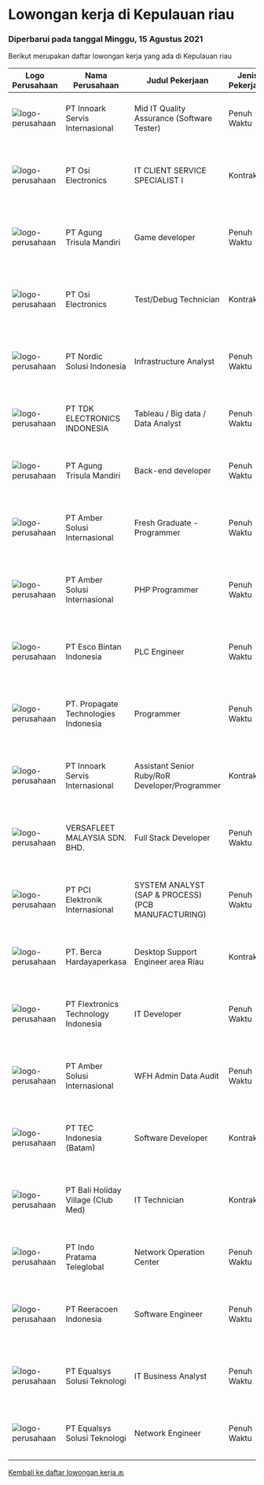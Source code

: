 
  # Lowongan kerja di Kepulauan riau

  ### Diperbarui pada tanggal Minggu, 15 Agustus 2021

  Berikut merupakan daftar lowongan kerja yang ada di Kepulauan riau

  |Logo Perusahaan | Nama Perusahaan | Judul Pekerjaan | Jenis Pekerjaan | Gaji Pekerjaan | Lokasi | Deskripsi | Tanggal diunggah | Pranala |
  | -------------- | --------------- | --------------- | --------- | --------- | -------------- | ------- | ----------- | ----------- |
  |![logo-perusahaan](https://image-service-cdn.seek.com.au/03d5b2909306d41d8d881d2ac7cfb4a0d8a47045/ee4dce1061f3f616224767ad58cb2fc751b8d2dc)|PT Innoark Servis Internasional|Mid IT Quality Assurance (Software Tester)|Penuh Waktu|---|Batam|Execute all testing tasks based on the test scenarios. Build test scenarios based on the business requirements. Build test cases for the agreed test...|Sabtu, 14 Agustus 2021|https://www.jobstreet.co.id/id/job/mid-it-quality-assurance-software-tester-3593335?token=0~8c1aa48d-4ab6-4f40-acae-01b78e69806d&sectionRank=1&jobId=jobstreet-id-job-3593335|
|![logo-perusahaan](https://image-service-cdn.seek.com.au/762af4bb92eb6d64d3727b933c9159f322c9ec25/ee4dce1061f3f616224767ad58cb2fc751b8d2dc)|PT Osi Electronics|IT CLIENT SERVICE SPECIALIST I|Kontrak|---|Batam|Install and configure software and computer systems. Troubleshoot and resolve issues with software or hardware. Network setup and configuration. Walk...|Kamis, 12 Agustus 2021|https://www.jobstreet.co.id/id/job/it-client-service-specialist-i-3598668?token=0~8c1aa48d-4ab6-4f40-acae-01b78e69806d&sectionRank=2&jobId=jobstreet-id-job-3598668|
|![logo-perusahaan](https://image-service-cdn.seek.com.au/6306e67940498d3926db1dc3b6d5982a669ee958/ee4dce1061f3f616224767ad58cb2fc751b8d2dc)|PT Agung Trisula Mandiri|Game developer|Penuh Waktu|Rp. 4.200.000-Rp. 7.000.000|Batam|Responsibilities: Development of cross platform web and mobile games Deal with clients data, feeds and designs. Co- operation with other development...|Kamis, 12 Agustus 2021|https://www.jobstreet.co.id/id/job/game-developer-3587766?token=0~8c1aa48d-4ab6-4f40-acae-01b78e69806d&sectionRank=3&jobId=jobstreet-id-job-3587766|
|![logo-perusahaan](https://image-service-cdn.seek.com.au/6bf802c6cec024c241df44e30bad0986338cd938/ee4dce1061f3f616224767ad58cb2fc751b8d2dc)|PT Osi Electronics|Test/Debug Technician|Kontrak|---|Batam|Setup the ICT / FP and FCT tester in accordance with the production schedule, control and ensure the tester runs well. Perform maintenance processes...|Kamis, 12 Agustus 2021|https://www.jobstreet.co.id/id/job/test-debug-technician-3598653?token=0~8c1aa48d-4ab6-4f40-acae-01b78e69806d&sectionRank=4&jobId=jobstreet-id-job-3598653|
|![logo-perusahaan](https://image-service-cdn.seek.com.au/eeba5e0742cad4113db9d930901144d067a8e937/ee4dce1061f3f616224767ad58cb2fc751b8d2dc)|PT Nordic Solusi Indonesia|Infrastructure Analyst|Penuh Waktu|---|Batam|Preferably someone with a Bachelor Degree in Computer Science English conversation is a must CLOUD ENGINEER experience is a huge plus, especially in...|Jumat, 13 Agustus 2021|https://www.jobstreet.co.id/id/job/infrastructure-analyst-3600568?token=0~8c1aa48d-4ab6-4f40-acae-01b78e69806d&sectionRank=5&jobId=jobstreet-id-job-3600568|
|![logo-perusahaan](https://image-service-cdn.seek.com.au/abf296bd91f8d6875073b1d919f8980bdd50bf3a/ee4dce1061f3f616224767ad58cb2fc751b8d2dc)|PT TDK ELECTRONICS INDONESIA|Tableau / Big data / Data Analyst|Penuh Waktu|---|Kepulauan Riau|Creating visualizations for the data extracted with the help of Tableau Identifying patterns and meaningful insights from data by analyzing it...|Selasa, 10 Agustus 2021|https://www.jobstreet.co.id/id/job/tableau-big-data-data-analyst-3597791?token=0~8c1aa48d-4ab6-4f40-acae-01b78e69806d&sectionRank=6&jobId=jobstreet-id-job-3597791|
|![logo-perusahaan](https://image-service-cdn.seek.com.au/6306e67940498d3926db1dc3b6d5982a669ee958/ee4dce1061f3f616224767ad58cb2fc751b8d2dc)|PT Agung Trisula Mandiri|Back-end developer|Penuh Waktu|Rp. 4.000.000-Rp. 7.000.000|Batam|Responsibilities: Participate in the entire application lifecycle, focusing on coding and debugging. Write clean code to develop functional web...|Kamis, 12 Agustus 2021|https://www.jobstreet.co.id/id/job/back-end-developer-3587758?token=0~8c1aa48d-4ab6-4f40-acae-01b78e69806d&sectionRank=7&jobId=jobstreet-id-job-3587758|
|![logo-perusahaan](https://us.123rf.com/450wm/pavelstasevich/pavelstasevich1811/pavelstasevich181101027/112815900-stock-vector-no-image-available-icon-flat-vector.jpg?ver=6)|PT Amber Solusi Internasional|Fresh Graduate - Programmer|Penuh Waktu|Rp. 5.000.000-Rp. 6.000.000|Makassar|Deskripsi PekerjaanProgrammerAmbersof is looking for a group of talents as programmer. Requirements: Stable internet connection at home is a must Have...|Senin, 09 Agustus 2021|https://www.jobstreet.co.id/id/job/fresh-graduate-programmer-3596976?token=0~8c1aa48d-4ab6-4f40-acae-01b78e69806d&sectionRank=8&jobId=jobstreet-id-job-3596976|
|![logo-perusahaan](https://us.123rf.com/450wm/pavelstasevich/pavelstasevich1811/pavelstasevich181101027/112815900-stock-vector-no-image-available-icon-flat-vector.jpg?ver=6)|PT Amber Solusi Internasional|PHP Programmer|Penuh Waktu|---|Makassar|PHP ProgrammerRequirements: At least 5 years of solid hands-on experience in web development Required skills: MYSQL, CSS, HTML, Javascript, PHP...|Selasa, 10 Agustus 2021|https://www.jobstreet.co.id/id/job/php-programmer-3598232?token=0~8c1aa48d-4ab6-4f40-acae-01b78e69806d&sectionRank=9&jobId=jobstreet-id-job-3598232|
|![logo-perusahaan](https://image-service-cdn.seek.com.au/d7d3be70a701514214ce2eb78cd153e22cc97501/ee4dce1061f3f616224767ad58cb2fc751b8d2dc)|PT Esco Bintan Indonesia|PLC Engineer|Penuh Waktu|Rp. 5.000.000-Rp. 7.500.000|Bintan|Dear Applicants,Perusahaan kami tidak pernah memungut modus keuntungan apapun dalam proses rekrutmen, mohon abaikan jika ada pihak yang tidak...|Senin, 09 Agustus 2021|https://www.jobstreet.co.id/id/job/plc-engineer-3596408?token=0~8c1aa48d-4ab6-4f40-acae-01b78e69806d&sectionRank=10&jobId=jobstreet-id-job-3596408|
|![logo-perusahaan](https://us.123rf.com/450wm/pavelstasevich/pavelstasevich1811/pavelstasevich181101027/112815900-stock-vector-no-image-available-icon-flat-vector.jpg?ver=6)|PT. Propagate Technologies Indonesia|Programmer|Penuh Waktu|---|Batam|Candidate must possess at least Bachelor's Degree in Computer Science/Information Technology or equivalent. At least 2 Year(s) of working experience...|Jumat, 06 Agustus 2021|https://www.jobstreet.co.id/id/job/programmer-3594782?token=0~8c1aa48d-4ab6-4f40-acae-01b78e69806d&sectionRank=11&jobId=jobstreet-id-job-3594782|
|![logo-perusahaan](https://image-service-cdn.seek.com.au/5f8b109dba2d1bd12e0f98858b63c67a0c0b684e/ee4dce1061f3f616224767ad58cb2fc751b8d2dc)|PT Innoark Servis Internasional|Assistant Senior Ruby/RoR Developer/Programmer|Kontrak|---|Batam|Responsibilities: Working on project-based requirements Providing solution for issues Providing idea to maintain and improve current working system Be...|Senin, 09 Agustus 2021|https://www.jobstreet.co.id/id/job/assistant-senior-ruby-ror-developer-programmer-3596734?token=0~8c1aa48d-4ab6-4f40-acae-01b78e69806d&sectionRank=12&jobId=jobstreet-id-job-3596734|
|![logo-perusahaan](https://image-service-cdn.seek.com.au/00549c23353df13ea823b9c1e5ee414bcabdc502/ee4dce1061f3f616224767ad58cb2fc751b8d2dc)|VERSAFLEET MALAYSIA SDN. BHD.|Full Stack Developer|Penuh Waktu|Rp. 800-Rp. 950|Jakarta Raya|FULL STACK DEVELOPERWe are looking for sharp, creative folks who learn fast and are independent to join a tech-savvy team of geeks full of energy,...|Jumat, 06 Agustus 2021|https://www.jobstreet.co.id/id/job/full-stack-developer-4628952/origin/my?token=0~8c1aa48d-4ab6-4f40-acae-01b78e69806d&sectionRank=13&jobId=jobstreet-my-job-4628952|
|![logo-perusahaan](https://image-service-cdn.seek.com.au/daa97ff1abf4e9ff1f739c9f7b4f75a273868bb0/ee4dce1061f3f616224767ad58cb2fc751b8d2dc)|PT PCI Elektronik Internasional|SYSTEM ANALYST (SAP & PROCESS) (PCB MANUFACTURING)|Penuh Waktu|---|Batam|Responsibilities : Work closely with process owners and users on business needs for SAP improvement implementation Provided solutions according to SAP...|Jumat, 06 Agustus 2021|https://www.jobstreet.co.id/id/job/system-analyst-sap-process-pcb-manufacturing-3595424?token=0~8c1aa48d-4ab6-4f40-acae-01b78e69806d&sectionRank=14&jobId=jobstreet-id-job-3595424|
|![logo-perusahaan](https://image-service-cdn.seek.com.au/0c900ac2b5b1a2cf9bee651ce5d069e68ff14c92/ee4dce1061f3f616224767ad58cb2fc751b8d2dc)|PT. Berca Hardayaperkasa|Desktop Support Engineer area Riau|Kontrak|---|Kepulauan Riau|Responsibilities : Analyzing, diagnosing, and installation to several areas including desktop hardware, operating systems (Windows 7/8/10),...|Rabu, 04 Agustus 2021|https://www.jobstreet.co.id/id/job/desktop-support-engineer-area-riau-3592605?token=0~8c1aa48d-4ab6-4f40-acae-01b78e69806d&sectionRank=15&jobId=jobstreet-id-job-3592605|
|![logo-perusahaan](https://image-service-cdn.seek.com.au/a2d2e4f9664dcaaa1f379292808cfa099f9db547/ee4dce1061f3f616224767ad58cb2fc751b8d2dc)|PT Flextronics Technology Indonesia|IT Developer|Penuh Waktu|---|Kepulauan Riau|The IT Developer will be based in Batam, Indonesia. Mainly responsible for the analysis, design, development, testing and implementation of company's...|Jumat, 06 Agustus 2021|https://www.jobstreet.co.id/id/job/it-developer-3583223?token=0~8c1aa48d-4ab6-4f40-acae-01b78e69806d&sectionRank=16&jobId=jobstreet-id-job-3583223|
|![logo-perusahaan](https://us.123rf.com/450wm/pavelstasevich/pavelstasevich1811/pavelstasevich181101027/112815900-stock-vector-no-image-available-icon-flat-vector.jpg?ver=6)|PT Amber Solusi Internasional|WFH Admin Data Audit|Penuh Waktu|---|Bali|Job Responsibilities: Data extraction, preparation, formula-calculation, formatting, cleaning up (this can be for item master data, pricing, customer...|Rabu, 04 Agustus 2021|https://www.jobstreet.co.id/id/job/wfh-admin-data-audit-3592720?token=0~8c1aa48d-4ab6-4f40-acae-01b78e69806d&sectionRank=17&jobId=jobstreet-id-job-3592720|
|![logo-perusahaan](https://image-service-cdn.seek.com.au/e5fa2b81daae9047d0ab4f6ef4822f50e1c8f8bd/ee4dce1061f3f616224767ad58cb2fc751b8d2dc)|PT TEC Indonesia (Batam)|Software Developer|Kontrak|---|Batam|Requirement: Excellent C# programming skill with 2-5 years experience in a C#.Net Software Developer Excellent and thorough understanding of the...|Sabtu, 07 Agustus 2021|https://www.jobstreet.co.id/id/job/software-developer-3595684?token=0~8c1aa48d-4ab6-4f40-acae-01b78e69806d&sectionRank=18&jobId=jobstreet-id-job-3595684|
|![logo-perusahaan](https://image-service-cdn.seek.com.au/58f1c5b3aa95a57ec1eee02b5a56abe0c0ce5b03/ee4dce1061f3f616224767ad58cb2fc751b8d2dc)|PT Bali Holiday Village (Club Med)|IT Technician|Kontrak|---|Bintan|Under responsibility of Technical Services Manager. To ensure the maintenance and repairing of IT and other low voltage electrical equipment of the...|Senin, 02 Agustus 2021|https://www.jobstreet.co.id/id/job/it-technician-3591208?token=0~8c1aa48d-4ab6-4f40-acae-01b78e69806d&sectionRank=19&jobId=jobstreet-id-job-3591208|
|![logo-perusahaan](https://image-service-cdn.seek.com.au/ec7d7de8d77fdd337e7f4db1fb5a4bd6cd738c88/ee4dce1061f3f616224767ad58cb2fc751b8d2dc)|PT Indo Pratama Teleglobal|Network Operation Center|Penuh Waktu|---|Batam|Monitoring 24/7 Shifting 1st line troubleshooting Eskalasi gangguan ke team terkait Daily checklist dan handover shifting Persyaratan:  Pendidikan...|Rabu, 21 Juli 2021|https://www.jobstreet.co.id/id/job/network-operation-center-3581595?token=0~8c1aa48d-4ab6-4f40-acae-01b78e69806d&sectionRank=20&jobId=jobstreet-id-job-3581595|
|![logo-perusahaan](https://image-service-cdn.seek.com.au/937201ecb5f79152c7101de1a55ef90302a01e10/ee4dce1061f3f616224767ad58cb2fc751b8d2dc)|PT Reeracoen Indonesia|Software Engineer|Penuh Waktu|Rp. 15.000.000-Rp. 20.000.000|Jakarta Raya|SOFTWARE ENGINEER (BATAM) [49352] COMPANY CATEGORY: IT JOB SUMMARY:You are expected to take on more challenging tasks including: Design, build and...|Jumat, 23 Juli 2021|https://www.jobstreet.co.id/id/job/software-engineer-3583794?token=0~8c1aa48d-4ab6-4f40-acae-01b78e69806d&sectionRank=21&jobId=jobstreet-id-job-3583794|
|![logo-perusahaan](https://image-service-cdn.seek.com.au/cf6d9b9362f34572218f6a132da744549ab3eacd/ee4dce1061f3f616224767ad58cb2fc751b8d2dc)|PT Equalsys Solusi Teknologi|IT Business Analyst|Penuh Waktu|Rp. 6.000.000-Rp. 10.000.000|Batam|RESPONSIBILITIES Document requirements for computer software and applications. Interview application users to understand how application will be used....|Senin, 19 Juli 2021|https://www.jobstreet.co.id/id/job/it-business-analyst-3580623?token=0~8c1aa48d-4ab6-4f40-acae-01b78e69806d&sectionRank=22&jobId=jobstreet-id-job-3580623|
|![logo-perusahaan](https://image-service-cdn.seek.com.au/cf6d9b9362f34572218f6a132da744549ab3eacd/ee4dce1061f3f616224767ad58cb2fc751b8d2dc)|PT Equalsys Solusi Teknologi|Network Engineer|Penuh Waktu|Rp. 6.000.000-Rp. 8.000.000|Batam|RESPONSIBILITIES Assist with design, configuration &amp; management of infrastructure &amp; network services such as LAN, WiFi, DHCP, DNS, security...|Senin, 19 Juli 2021|https://www.jobstreet.co.id/id/job/network-engineer-3580640?token=0~8c1aa48d-4ab6-4f40-acae-01b78e69806d&sectionRank=23&jobId=jobstreet-id-job-3580640|


  [Kembali ke daftar lowongan kerja 🔙](../README.md#daftar-lowongan-kerja)
  